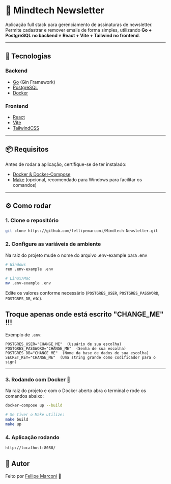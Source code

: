 # 📩 Mindtech Newsletter

Aplicação full stack para gerenciamento de assinaturas de newsletter.  
Permite cadastrar e remover emails de forma simples, utilizando **Go + PostgreSQL no backend** e **React + Vite + Tailwind no frontend**.

---

## 🚀 Tecnologias

### Backend

- [Go](https://golang.org/) (Gin Framework)
- [PostgreSQL](https://www.postgresql.org/)
- [Docker](https://www.docker.com/)

### Frontend

- [React](https://react.dev/)
- [Vite](https://vitejs.dev/)
- [TailwindCSS](https://tailwindcss.com/)

---

## 📦 Requisitos

Antes de rodar a aplicação, certifique-se de ter instalado:

- [Docker & Docker-Compose](https://www.docker.com/)
- [Make](https://gnuwin32.sourceforge.net/packages/make.htm) (opcional, recomendado para Windows para facilitar os comandos)

---

## ⚙️ Como rodar

### 1. Clone o repositório

```bash
git clone https://github.com/fellipemarconi/Mindtech-Newsletter.git
```

### 2. Configure as variáveis de ambiente

Na raiz do projeto mude o nome do arquivo .env-example para .env

```bash
# Windows
ren .env-example .env

# Linux/Mac
mv .env-example .env
```

Edite os valores conforme necessário (`POSTGRES_USER`, `POSTGRES_PASSWORD`, `POSTGRES_DB`, etc).

## Troque apenas onde está escrito "CHANGE_ME" !!!

Exemplo de `.env`:

```env
POSTGRES_USER="CHANGE_ME"  (Usuário de sua escolha)
POSTGRES_PASSWORD="CHANGE_ME"  (Senha de sua escolha)
POSTGRES_DB="CHANGE_ME"  (Nome da base de dados de sua escolha)
SECRET_KEY="CHANGE_ME"  (Uma string grande como codificador para o sign)
```

---

### 3. Rodando com Docker 🐳

Na raiz do projeto e com o Docker aberto abra o terminal e rode os comandos abaixo:

```bash
docker-compose up --build

# Se tiver o Make utilize:
make build
make up

```

### 4. Aplicação rodando

```bash
http://localhost:8080/

```

## 👤 Autor

Feito por [Fellipe Marconi](https://github.com/fellipemarconi) 🚀
